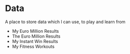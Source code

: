 # Data

A place to store data which I can use, to play and learn from

- My Euro Million Results
- The Euro Million Results
- My Instant Win Results
- My Fitness Workouts